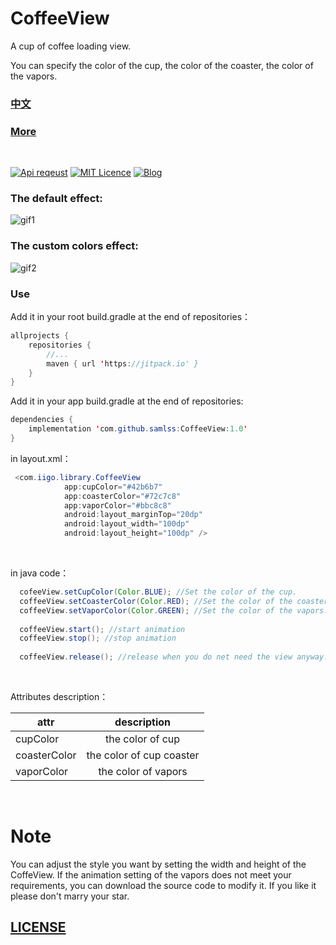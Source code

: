 # CoffeeView
A cup of coffee loading view.

You can specify the color of the cup, the color of the coaster, the color of the vapors.

### [中文](https://github.com/samlss/CoffeeView/blob/master/README-ZH.md)

### [More](https://github.com/samlss/FunnyViews)

 <br/>

[![Api reqeust](https://img.shields.io/badge/api-11+-green.svg)](https://github.com/samlss/CoffeeView)  [![MIT Licence](https://badges.frapsoft.com/os/mit/mit.svg?v=103)](https://github.com/samlss/CoffeeView/blob/master/LICENSE) [![Blog](https://img.shields.io/badge/samlss-blog-orange.svg)](https://blog.csdn.net/Samlss)

### The default effect:
![gif1](https://github.com/samlss/CoffeeView/blob/master/screenshots/screenshot1.gif)

### The custom colors effect:
![gif2](https://github.com/samlss/CoffeeView/blob/master/screenshots/screenshot2.gif)



### Use<br>
Add it in your root build.gradle at the end of repositories：
```java
allprojects {
    repositories {
        //...
        maven { url 'https://jitpack.io' }
    }
}
```

Add it in your app build.gradle at the end of repositories:
```java
dependencies {
    implementation 'com.github.samlss:CoffeeView:1.0'
}
```


in layout.xml：
```java
 <com.iigo.library.CoffeeView
            app:cupColor="#42b6b7"
            app:coasterColor="#72c7c8"
            app:vaporColor="#bbc8c8"
            android:layout_marginTop="20dp"
            android:layout_width="100dp"
            android:layout_height="100dp" />

```

<br>

in java code：
```java
  cofeeView.setCupColor(Color.BLUE); //Set the color of the cup.
  coffeeView.setCoasterColor(Color.RED); //Set the color of the coaster.
  coffeeView.setVaporColor(Color.GREEN); //Set the color of the vapors.
  
  coffeeView.start(); //start animation
  coffeeView.stop(); //stop animation
  
  coffeeView.release(); //release when you do net need the view anyway.
```
<br>

Attributes description：

| attr            |             description              |
| --------------- | :----------------------------------: |
| cupColor  |         the color of cup         |
| coasterColor |        the color of cup coaster         |
| vaporColor  |         the color of vapors         |

<br>

# Note
You can adjust the style you want by setting the width and height of the CoffeView.  If the animation setting of the vapors does not meet your requirements, you can download the source code to modify it. If you like it please don't marry your star.


## [LICENSE](https://github.com/samlss/CoffeeView/blob/master/LICENSE)